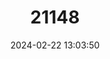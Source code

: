 ---
title: "21148"
category: "Suncus zeylanicus"
draft: false
date: 2024-02-22 13:03:50
languages:
  English: ["Ceylon Jungle Shrew", "Jungle Shrew", "Sri Lankan Shrew"]
  Sinhala; Sinhalese: ["Kanu-miya"]
  Tamil: ["Mungi’ Elli"]
---